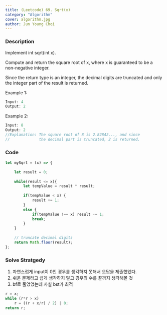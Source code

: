 ```yaml
---
title: (Leetcode) 69. Sqrt(x) 
category: "Algorithm"
cover: algorithm.jpg
author: Jun Young Choi
---
```


### Description
Implement int sqrt(int x).

Compute and return the square root of x, where x is guaranteed to be a non-negative integer.

Since the return type is an integer, the decimal digits are truncated and only the integer part of the result is returned.

Example 1:
~~~javascript
Input: 4
Output: 2
~~~
Example 2:
~~~javascript
Input: 8
Output: 2
//Explanation: The square root of 8 is 2.82842..., and since 
//             the decimal part is truncated, 2 is returned.
~~~
### Code
~~~javascript
let mySqrt = (x) => {
    
    let result = 0;
    
    while(result <= x){
        let tempValue = result * result;
        
        if(tempValue < x) {
            result += 1;
        }
        else {
            if(tempValue !== x) result -= 1;
            break;
        }
    }
    
    // truncate decimal digits
    return Math.floor(result);
};
~~~
### Solve Stratgedy
1. 자연스럽게 input이 0인 경우를 생각하지 못해서 오답을 제출했었다.
2. 쉬운 문제라고 쉽게 생각하지 말고 경우의 수를 끝까지 생각해볼 것
3. bf로 풀었었는데 사실 bst가 최적
~~~javascript
r = x;
while (r*r > x)
    r = ((r + x/r) / 2) | 0;
return r;
~~~
